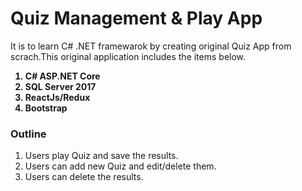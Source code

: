 <h1>Quiz Management & Play App</h1>
<p>It is to learn C# .NET framewarok by creating original Quiz App from scrach.This original application includes the items below.</p>				
	
<ol><b>
<li>C# ASP.NET Core</li>
<li>SQL Server 2017</li>
<li>ReactJs/Redux</li>
<li>Bootstrap</li>
</b></ol>

<h3>Outline</h3>

<ol>
<li>Users play Quiz and save the results.</li>
<li>Users can add new Quiz and edit/delete them.</li>
<li>Users can delete the results.</li>
</ol>



